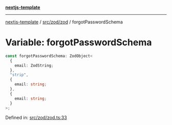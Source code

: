 [**nextjs-template**](../../../../README.md)

---

[nextjs-template](../../../../README.md) / [src/zod/zod](../README.md) / forgotPasswordSchema

# Variable: forgotPasswordSchema

```ts
const forgotPasswordSchema: ZodObject<
  {
    email: ZodString;
  },
  "strip",
  {
    email: string;
  },
  {
    email: string;
  }
>;
```

Defined in: [src/zod/zod.ts:33](https://github.com/Its-Satyajit/nextjs-template/blob/main/src/zod/zod.ts#L33)

